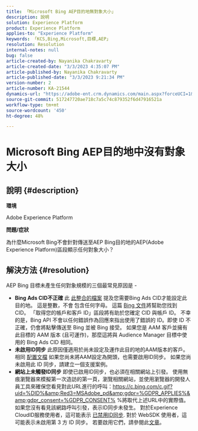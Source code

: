 ```yaml
---
title: 「Microsoft Bing AEP目的地無對象大小」
description: 說明
solution: Experience Platform
product: Experience Platform
applies-to: "Experience Platform"
keywords: 「KCS,Bing,Microsoft,目標,AEP」
resolution: Resolution
internal-notes: null
bug: false
article-created-by: Nayanika Chakravarty
article-created-date: "3/3/2023 4:35:07 PM"
article-published-by: Nayanika Chakravarty
article-published-date: "3/3/2023 9:21:34 PM"
version-number: 2
article-number: KA-21544
dynamics-url: "https://adobe-ent.crm.dynamics.com/main.aspx?forceUCI=1&pagetype=entityrecord&etn=knowledgearticle&id=0a00785a-e1b9-ed11-83fe-6045bd0067ea"
source-git-commit: 517247720ae718c7a5c74c879352f6d47916521a
workflow-type: tm+mt
source-wordcount: '450'
ht-degree: 48%

---
```


# Microsoft Bing AEP目的地中沒有對象大小

## 說明 {#description}


<b>環境</b>

Adobe Experience Platform

<b>問題/症狀</b>

為什麼Microsoft Bing不會針對傳送至AEP Bing目的地的AEP(Adobe Experience Platform)區段顯示任何對象大小？


## 解決方法 {#resolution}


AEP Bing 目標未產生任何對象規模的三個最常見原因是 -

- <b>Bing Ads CID不正確</b>    此 [此整合的檔案](https://experienceleague.adobe.com/docs/experience-platform/destinations/catalog/advertising/bing.html?lang=en) 提及您需要Bing Ads CID才能設定此目的地。 這是整數，不會<b> </b>包含任何字母。 這篇 [Bing 文件](https://learn.microsoft.com/en-us/advertising/guides/get-started?view=bingads-13)將幫助您找到 CID。 「取得您的帳戶和客戶 ID」區段將有助於您確定 CID 與帳戶 ID。 不幸的是，Bing API 不會以任何錯誤作為回應來指出使用了錯誤的 ID。即使 ID 不正確，仍會將點擊傳送至 Bing 並被 Bing 接受。 如果您是 AAM 客戶並擁有此目標的 AAM 版本 (且可運作)，那麼這將與 Audience Manager 目標中使用的 Bing Ads CID 相同。
- <b>未啟用ID同步</b>    此原因僅適用於尚未設定及運作此目的地的AAM版本的客戶。 相同 [配置文檔](https://experienceleague.adobe.com/docs/experience-platform/destinations/catalog/advertising/bing.html?lang=en) 如果您尚未將AAM設定為開頭，也需要啟用ID同步。 如果您尚未啟用此 ID 同步，請建立一個支援案例。
- <b>網站上未觸發ID同步</b>
即使已啟用ID同步，也必須在相關網站上引發。 使用無痕瀏覽器來模擬第一次造訪的第一頁，瀏覽相關網站，並使用瀏覽器的開發人員工具來確保您看見對此URL進行的呼叫：https://c.bing.com/c.gif?uid=%DID%&amp;Red3=MSAdobe_pd&amp;gdpr=%GDPR_APPLIES%&amp;gdpr_consent=%GDPR_CONSENT% %將取代上述URL中的實際值。
如果您沒有看見該網路呼叫引發，表示ID同步未發生。 對於Experience CloudID服務使用者，這可能表示 [已禁用ID同步](https://experienceleague.adobe.com/docs/id-service/using/id-service-api/configurations/disableidsync.html?lang=en). 對於 WebSDK 使用者，這可能表示未啟用第 3 方 ID 同步。 若要啟用它們，請參閱此[文章](https://experienceleague.adobe.com/docs/experience-cloud-kcs/kbarticles/KA-20248.html?lang=zh-Hant)。


